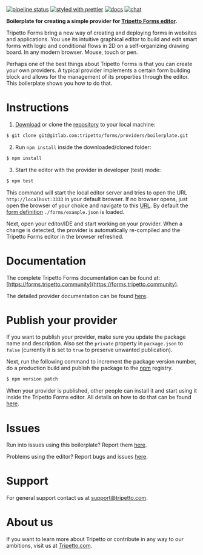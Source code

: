 [![pipeline status](https://gitlab.com/tripetto/forms/providers/boilerplate/badges/master/pipeline.svg)](https://gitlab.com/tripetto/forms/providers/boilerplate/commits/master)
[![styled with prettier](https://img.shields.io/badge/styled_with-prettier-ff69b4.svg)](https://github.com/prettier/prettier)
[![docs](https://img.shields.io/badge/docs-website-blue.svg)](https://forms.tripetto.community/providers)
[![chat](https://img.shields.io/gitter/room/nwjs/nw.js.svg)](https://gitter.im/tripetto/forms)

**Boilerplate for creating a simple provider for [Tripetto Forms editor](https://www.npmjs.com/package/@tripetto/forms-editor).**

Tripetto Forms bring a new way of creating and deploying forms in websites and applications. You use its intuitive graphical editor to build and edit smart forms with logic and conditional flows in 2D on a self-organizing drawing board. In any modern browser. Mouse, touch or pen.

Perhaps one of the best things about Tripetto Forms is that you can create your own providers. A typical provider implements a certain form building block and allows for the management of its properties through the editor. This boilerplate shows you how to do that.

# Instructions
1. [Download](https://gitlab.com/tripetto/forms/providers/boilerplate/repository/master/archive.zip) or clone the [repository](https://gitlab.com/tripetto/forms/providers/boilerplate) to your local machine:
```bash
$ git clone git@gitlab.com:tripetto/forms/providers/boilerplate.git
```

2. Run `npm install` inside the downloaded/cloned folder:
```bash
$ npm install
```

3. Start the editor with the provider in developer (test) mode:
```bash
$ npm test
```

This command will start the local editor server and tries to open the URL `http://localhost:3333` in your default browser. If no browser opens, just open the browser of your choice and navigate to this [URL](http://localhost:3333). By default the [form definition](https://forms.tripetto.community/editor/#definitions) `./forms/example.json` is loaded.

Next, open your editor/IDE and start working on your provider. When a change is detected, the provider is automatically re-compiled and the Tripetto Forms editor in the browser refreshed.

# Documentation
The complete Tripetto Forms documentation can be found at: [https://forms.tripetto.community](https://forms.tripetto.community).

The detailed provider documentation can be found [here](https://forms.tripetto.community/providers/).

# Publish your provider
If you want to publish your provider, make sure you update the package name and description. Also set the `private` property in `package.json` to `false` (currently it is set to `true` to preserve unwanted publication).

Next, run the following command to increment the package version number, do a production build and publish the package to the [npm](https://www.npmjs.com/) registry.

```bash
$ npm version patch
```

When your provider is published, other people can install it and start using it inside the Tripetto Forms editor. All details on how to do that can be found [here](https://forms.tripetto.community/editor/#configuration).

# Issues
Run into issues using this boilerplate? Report them [here](https://gitlab.com/tripetto/forms/providers/boilerplate/issues).

Problems using the editor? Report bugs and issues [here](https://gitlab.com/tripetto/forms/editor/issues).

# Support
For general support contact us at support@tripetto.com.

# About us
If you want to learn more about Tripetto or contribute in any way to our ambitions, visit us at [Tripetto.com](https://tripetto.com/).
